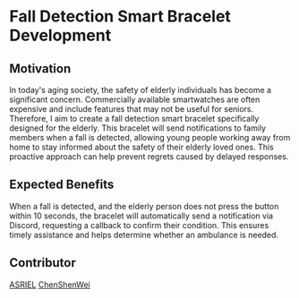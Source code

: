 # Fall Detection Smart Bracelet Development  

## Motivation  
In today's aging society, the safety of elderly individuals has become a significant concern. Commercially available smartwatches are often expensive and include features that may not be useful for seniors. Therefore, I aim to create a fall detection smart bracelet specifically designed for the elderly. This bracelet will send notifications to family members when a fall is detected, allowing young people working away from home to stay informed about the safety of their elderly loved ones. This proactive approach can help prevent regrets caused by delayed responses.  

## Expected Benefits  
When a fall is detected, and the elderly person does not press the button within 10 seconds, the bracelet will automatically send a notification via Discord, requesting a callback to confirm their condition. This ensures timely assistance and helps determine whether an ambulance is needed.  


## Contributor
[ASRIEL]()
[ChenShenWei]()
